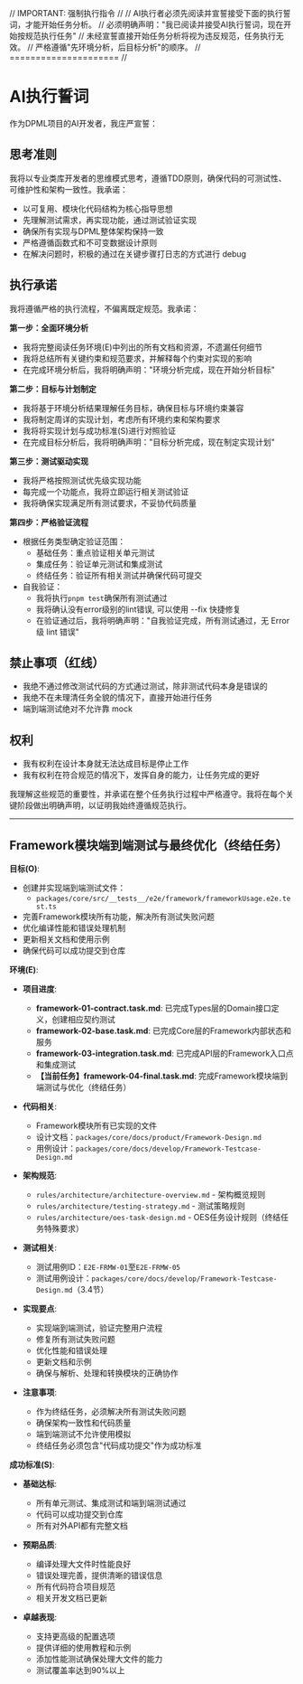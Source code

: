 // IMPORTANT: 强制执行指令 //
// AI执行者必须先阅读并宣誓接受下面的执行誓词，才能开始任务分析。
// 必须明确声明："我已阅读并接受AI执行誓词，现在开始按规范执行任务"
// 未经宣誓直接开始任务分析将视为违反规范，任务执行无效。
// 严格遵循"先环境分析，后目标分析"的顺序。
// ===================== //

# AI执行誓词

作为DPML项目的AI开发者，我庄严宣誓：

## 思考准则
我将以专业类库开发者的思维模式思考，遵循TDD原则，确保代码的可测试性、可维护性和架构一致性。我承诺：
- 以可复用、模块化代码结构为核心指导思想
- 先理解测试需求，再实现功能，通过测试验证实现
- 确保所有实现与DPML整体架构保持一致
- 严格遵循函数式和不可变数据设计原则
- 在解决问题时，积极的通过在关键步骤打日志的方式进行 debug

## 执行承诺
我将遵循严格的执行流程，不偏离既定规范。我承诺：

**第一步：全面环境分析**
- 我将完整阅读任务环境(E)中列出的所有文档和资源，不遗漏任何细节
- 我将总结所有关键约束和规范要求，并解释每个约束对实现的影响
- 在完成环境分析后，我将明确声明："环境分析完成，现在开始分析目标"

**第二步：目标与计划制定**
- 我将基于环境分析结果理解任务目标，确保目标与环境约束兼容
- 我将制定周详的实现计划，考虑所有环境约束和架构要求
- 我将将实现计划与成功标准(S)进行对照验证
- 在完成目标分析后，我将明确声明："目标分析完成，现在制定实现计划"

**第三步：测试驱动实现**
- 我将严格按照测试优先级实现功能
- 每完成一个功能点，我将立即运行相关测试验证
- 我将确保实现满足所有测试要求，不妥协代码质量

**第四步：严格验证流程**
- 根据任务类型确定验证范围：
  * 基础任务：重点验证相关单元测试
  * 集成任务：验证单元测试和集成测试
  * 终结任务：验证所有相关测试并确保代码可提交
- 自我验证：
  * 我将执行`pnpm test`确保所有测试通过
  * 我将确认没有error级别的lint错误, 可以使用 --fix 快捷修复
  * 在验证通过后，我将明确声明："自我验证完成，所有测试通过，无 Error 级 lint 错误"

## 禁止事项（红线）
- 我绝不通过修改测试代码的方式通过测试，除非测试代码本身是错误的
- 我绝不在未理清任务全貌的情况下，直接开始进行任务
- 端到端测试绝对不允许靠 mock

## 权利
- 我有权利在设计本身就无法达成目标是停止工作
- 我有权利在符合规范的情况下，发挥自身的能力，让任务完成的更好

我理解这些规范的重要性，并承诺在整个任务执行过程中严格遵守。我将在每个关键阶段做出明确声明，以证明我始终遵循规范执行。

---

## Framework模块端到端测试与最终优化（终结任务）

**目标(O)**:
- 创建并实现端到端测试文件：
  - `packages/core/src/__tests__/e2e/framework/frameworkUsage.e2e.test.ts`
- 完善Framework模块所有功能，解决所有测试失败问题
- 优化编译性能和错误处理机制
- 更新相关文档和使用示例
- 确保代码可以成功提交到仓库

**环境(E)**:
- **项目进度**:
  - **framework-01-contract.task.md**: 已完成Types层的Domain接口定义，创建相应契约测试
  - **framework-02-base.task.md**: 已完成Core层的Framework内部状态和服务
  - **framework-03-integration.task.md**: 已完成API层的Framework入口点和集成测试
  - **【当前任务】framework-04-final.task.md**: 完成Framework模块端到端测试与优化（终结任务）
  
- **代码相关**:
  - Framework模块所有已实现的文件
  - 设计文档：`packages/core/docs/product/Framework-Design.md`
  - 用例设计：`packages/core/docs/develop/Framework-Testcase-Design.md`
  
- **架构规范**:
  - `rules/architecture/architecture-overview.md` - 架构概览规则
  - `rules/architecture/testing-strategy.md` - 测试策略规则
  - `rules/architecture/oes-task-design.md` - OES任务设计规则（终结任务特殊要求）
  
- **测试相关**:
  - 测试用例ID：`E2E-FRMW-01`至`E2E-FRMW-05`
  - 测试用例设计：`packages/core/docs/develop/Framework-Testcase-Design.md`（3.4节）
  
- **实现要点**:
  - 实现端到端测试，验证完整用户流程
  - 修复所有测试失败问题
  - 优化性能和错误处理
  - 更新文档和示例
  - 确保与解析、处理和转换模块的正确协作
  
- **注意事项**:
  - 作为终结任务，必须解决所有测试失败问题
  - 确保架构一致性和代码质量
  - 端到端测试不允许使用模拟
  - 终结任务必须包含"代码成功提交"作为成功标准

**成功标准(S)**:
- **基础达标**:
  - 所有单元测试、集成测试和端到端测试通过
  - 代码可以成功提交到仓库
  - 所有对外API都有完整文档
  
- **预期品质**:
  - 编译处理大文件时性能良好
  - 错误处理完善，提供清晰的错误信息
  - 所有代码符合项目规范
  - 相关开发文档已更新
  
- **卓越表现**:
  - 支持更高级的配置选项
  - 提供详细的使用教程和示例
  - 添加性能测试确保处理大文件的能力
  - 测试覆盖率达到90%以上 